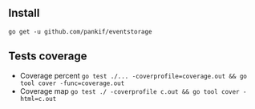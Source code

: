 ## Install

```
go get -u github.com/pankif/eventstorage
```

## Tests coverage
- Coverage percent `go test ./... -coverprofile=coverage.out && go tool cover -func=coverage.out`
- Coverage map `go test ./ -coverprofile c.out && go tool cover -html=c.out`